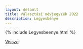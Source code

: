 ```yaml
---
layout: default
title: Választási névjegyzék 2022
description: Legyesbénye
---
```


{% include Legyesbeenye.html %}

[Vissza](./)
